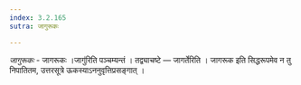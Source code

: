 ```yaml
---
index: 3.2.165
sutra: जागुरूकः

---
```

_जागुरूकः_ - जागरूकः ।जागु॑रिति पञ्चम्यन्तं । तद्व्याचष्टे —  जागर्तेरिति । जागरूक इति सिद्धरूपमेव न तु निपातितम, उत्तरसूत्रे ऊकस्याऽननुवृत्तिप्रसङ्गात् ।